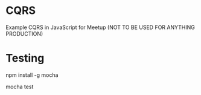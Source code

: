 # CQRS
Example CQRS in JavaScript for Meetup (NOT TO BE USED FOR ANYTHING PRODUCTION)



Testing
==
npm install -g mocha

mocha test


